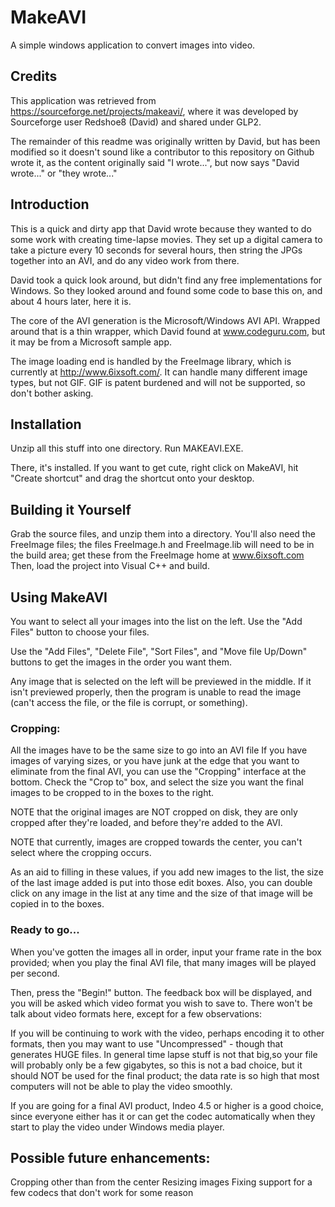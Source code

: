 # MakeAVI
A simple windows application to convert images into video.

## Credits
This application was retrieved from https://sourceforge.net/projects/makeavi/, where it was developed by Sourceforge user Redshoe8 (David) and shared under GLP2. 

The remainder of this readme was originally written by David, but has been modified so it doesn't sound like a contributor to this repository on Github wrote it, as the content originally said "I wrote...", but now says "David wrote..." or "they wrote..."

## Introduction
This is a quick and dirty app that David wrote because they wanted to do some work with creating time-lapse movies. They set up a digital camera to take a picture every 10 seconds for several hours, then string the JPGs together into an AVI, and do any video work from there.

David took a quick look around, but didn't find any free implementations for Windows. So they looked around and found some code to base this on, and about 4 hours later, here it is.

The core of the AVI generation is the Microsoft/Windows AVI API. Wrapped around that is a thin wrapper, which David found at www.codeguru.com, but it may be from a Microsoft sample app.

The image loading end is handled by the FreeImage library, which is currently at http://www.6ixsoft.com/. It can handle many different image types, but not GIF. GIF is patent burdened and will not be supported, so don't bother asking.

## Installation
Unzip all this stuff into one directory. Run MAKEAVI.EXE.

There, it's installed.  If you want to get cute, right click on MakeAVI, hit "Create shortcut" and drag the shortcut onto your desktop.

## Building it Yourself
Grab the source files, and unzip them into a directory.  You'll also need the FreeImage files; the files FreeImage.h and FreeImage.lib will need to be in the build area; get these from the FreeImage home at www.6ixsoft.com Then, load the project into Visual C++ and build.

## Using MakeAVI
You want to select all your images into the list on the left.  Use the "Add Files" button to choose your files.

Use the "Add Files", "Delete File", "Sort Files", and "Move file Up/Down" buttons to get the images in the order you want them.

Any image that is selected on the left will be previewed in the middle. If it isn't previewed properly, then the program is unable to read the image (can't access the file, or the file is corrupt, or something).

### Cropping:
All the images have to be the same size to go into an AVI file If you have images of varying sizes, or you have junk at the edge that you want to eliminate from the final AVI, you can use the "Cropping" interface at the bottom.  Check the "Crop to" box, and select the size you want the final images to be cropped to in the boxes to the right.

NOTE that the original images are NOT cropped on disk, they are only cropped after they're loaded, and before they're added to the AVI.

NOTE that currently, images are cropped towards the center, you can't select where the cropping occurs.

As an aid to filling in these values, if you add new images to the list, the size of the last image added is put into those edit boxes.  Also, you can double click on any image in the list at any time and the size of that image will be copied in to the boxes.

### Ready to go...
When you've gotten the images all in order, input your frame rate in the box provided; when you play the final AVI file, that many images will be played per second.

Then, press the "Begin!" button.  The feedback box will be displayed, and you will be asked which video format you wish to save to. There  won't be talk about video formats here, except for a few observations:

If you will be continuing to work with the video, perhaps encoding it to other formats, then you may want to use "Uncompressed" - though that generates HUGE files.  In general time lapse stuff is not that big,so your file will probably only be a few gigabytes, so this is not a bad choice, but it should NOT be used for the final product; the  data rate is so high that most computers will not be able to play the video smoothly.

If you are going for a final AVI product, Indeo 4.5 or higher is a good choice, since everyone either has it or can get the codec automatically when they start to play the video under Windows media player.

## Possible future enhancements:
Cropping other than from the center
Resizing images
Fixing support for a few codecs that don't work for some reason
